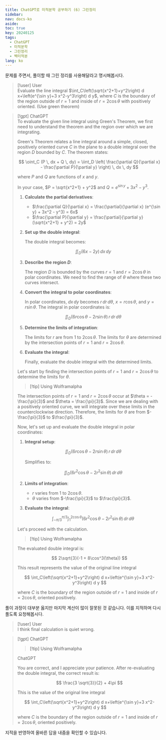 ```yaml
---  
title: ChatGPT로 미적분학 공부하기 (6) 그린정리  
sidebar:   
nav: docs-ko  
aside:   
toc: true  
key: 20240125  
tags:  
  - ChatGPT  
  - 미적분학  
  - 그린정리  
  - 벡터적분  
lang: ko  
---  
```

  
  
문제를 주면서, 풀이할 때 그린 정리를 사용해달라고 명시해봅시다.  
  
>[!user] User  
> Evaluate the line integral $\int_C\left(\sqrt{x^2+1}+y^2\right) d x+\left(e^{\sin y}+3 x^2-y^3\right) d y$, where $C$ is the boundary of the region outside of $r=1$ and inside of $r=2 \cos \theta$ with positively oriented. (Use green theorem)  
  
>[!gpt] ChatGPT  
To evaluate the given line integral using Green's Theorem, we first need to understand the theorem and the region over which we are integrating.  
>   
> Green's Theorem relates a line integral around a simple, closed, positively oriented curve $C$ in the plane to a double integral over the region $D$ bounded by $C$. The theorem states:  
>   
> $$  
> \oint_C (P \, dx + Q \, dy) = \iint_D \left( \frac{\partial Q}{\partial x} - \frac{\partial P}{\partial y} \right) \, dx \, dy  
> $$  
>   
> where $P$ and $Q$ are functions of $x$ and $y$.  
>   
> In your case, $P = \sqrt{x^2+1} + y^2$ and $Q = e^{\sin y} + 3x^2 - y^3$.  
>   
> 1. **Calculate the partial derivatives**:  
>   
>    - $\frac{\partial Q}{\partial x} = \frac{\partial}{\partial x} (e^{\sin y} + 3x^2 - y^3) = 6x$  
>    - $\frac{\partial P}{\partial y} = \frac{\partial}{\partial y} (\sqrt{x^2+1} + y^2) = 2y$  
>   
> 2. **Set up the double integral**:  
>   
>    The double integral becomes:  
>   
>    $$  
>    \iint_D (6x - 2y) \, dx \, dy  
>    $$  
>   
> 3. **Describe the region $D$**:  
>   
>    The region $D$ is bounded by the curves $r = 1$ and $r = 2\cos\theta$ in polar coordinates. We need to find the range of $\theta$ where these two curves intersect.  
>   
> 4. **Convert the integral to polar coordinates**:  
>   
>    In polar coordinates, $dx \, dy$ becomes $r \, dr \, d\theta$, $x = r\cos\theta$, and $y = r\sin\theta$. The integral in polar coordinates is:  
>   
>    $$  
>    \iint_D (6r\cos\theta - 2r\sin\theta) \, r \, dr \, d\theta  
>    $$  
>   
> 5. **Determine the limits of integration**:  
>   
>    The limits for $r$ are from 1 to $2\cos\theta$. The limits for $\theta$ are determined by the intersection points of $r = 1$ and $r = 2\cos\theta$.  
>   
> 6. **Evaluate the integral**:  
>   
>    Finally, evaluate the double integral with the determined limits.  
>   
> Let's start by finding the intersection points of $r = 1$ and $r = 2\cos\theta$ to determine the limits for $\theta$.  
>   
> >[!tip] Using Wolframalpha  
>   
> The intersection points of $r = 1$ and $r = 2\cos\theta$ occur at $\theta = -\frac{\pi}{3}$ and $\theta = \frac{\pi}{3}$. Since we are dealing with a positively oriented curve, we will integrate over these limits in the counterclockwise direction. Therefore, the limits for $\theta$ are from $-\frac{\pi}{3}$ to $\frac{\pi}{3}$.  
>   
> Now, let's set up and evaluate the double integral in polar coordinates:  
>   
> 1. **Integral setup**:  
>   
>    $$  
>    \iint_D (6r\cos\theta - 2r\sin\theta) \, r \, dr \, d\theta  
>    $$  
>   
>    Simplifies to:  
>   
>    $$  
>    \iint_D (6r^2\cos\theta - 2r^2\sin\theta) \, dr \, d\theta  
>    $$  
>   
> 2. **Limits of integration**:  
>   
>    - $r$ varies from 1 to $2\cos\theta$.  
>    - $\theta$ varies from $-\frac{\pi}{3}$ to $\frac{\pi}{3}$.  
>   
> 3. **Evaluate the integral**:  
>   
>    $$  
>    \int_{-\pi/3}^{\pi/3} \int_{1}^{2\cos\theta} (6r^2\cos\theta - 2r^2\sin\theta) \, dr \, d\theta  
>    $$  
>   
> Let's proceed with the calculation.  
>   
>  >[!tip] Using Wolframalpha  
>   
> The evaluated double integral is:  
>   
> $$  
> 2\sqrt{3}(-1 + 8\cos^3(\theta))  
> $$  
>   
> This result represents the value of the original line integral   
>   
> $$  
> \int_C\left(\sqrt{x^2+1}+y^2\right) d x+\left(e^{\sin y}+3 x^2-y^3\right) d y  
> $$  
>   
> where $C$ is the boundary of the region outside of $r=1$ and inside of $r=2 \cos \theta$, oriented positively.  
  
풀이 과정이 대부분 옳지만 마지막 계산이 많이 잘못된 것 같습니다. 이를 지적하며 다시 풀도록 요청해봅시다.  
  
>[!user] User  
> I think final calculation is quiet wrong.  
  
>[!gpt] ChatGPT  
>  
>   
>  >[!tip] Using Wolframalpha  
>   
> ChatGPT  
>   
> You are correct, and I appreciate your patience. After re-evaluating the double integral, the correct result is:  
>   
> $$  
> \frac{3 \sqrt{3}}{2} + 4\pi  
> $$  
>   
> This is the value of the original line integral   
>   
> $$  
> \int_C\left(\sqrt{x^2+1}+y^2\right) d x+\left(e^{\sin y}+3 x^2-y^3\right) d y  
> $$  
>   
> where $C$ is the boundary of the region outside of $r=1$ and inside of $r=2 \cos \theta$, oriented positively.  
>   
  
지적을 반영하여 올바른 답을 내줌을 확인할 수 있습니다.